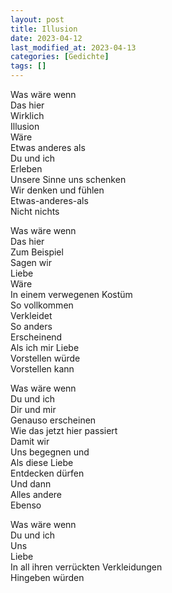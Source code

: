 ```yaml
---
layout: post
title: Illusion
date: 2023-04-12
last_modified_at: 2023-04-13 
categories: [Gedichte]
tags: []
---
```


Was wäre wenn  
Das hier  
Wirklich  
Illusion  
Wäre  
Etwas anderes als  
Du und ich  
Erleben  
Unsere Sinne uns schenken   
Wir denken und fühlen  
Etwas-anderes-als  
Nicht nichts

Was wäre wenn  
Das hier  
Zum Beispiel  
Sagen wir  
Liebe  
Wäre  
In einem verwegenen Kostüm  
So vollkommen  
Verkleidet  
So anders  
Erscheinend  
Als ich mir Liebe  
Vorstellen würde  
Vorstellen kann

Was wäre wenn  
Du und ich  
Dir und mir  
Genauso erscheinen  
Wie das jetzt hier passiert  
Damit wir  
Uns begegnen und  
Als diese Liebe  
Entdecken dürfen  
Und dann  
Alles andere  
Ebenso

Was wäre wenn  
Du und ich  
Uns  
Liebe  
In all ihren verrückten Verkleidungen  
Hingeben würden